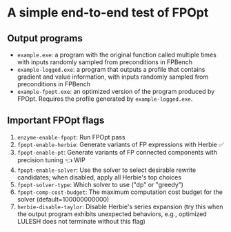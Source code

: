 # A simple end-to-end test of FPOpt

## Output programs

* `example.exe`: a program with the original function called multiple times with inputs randomly sampled from preconditions in FPBench
* `example-logged.exe`: a program that outputs a profile that contains gradient and value information, with inputs randomly sampled from preconditions in FPBench
* `example-fpopt.exe`: an optimized version of the program produced by FPOpt. Requires the profile generated by `example-logged.exe`.

## Important FPOpt flags

1. `enzyme-enable-fpopt`: Run FPOpt pass
2. `fpopt-enable-herbie`: Generate variants of FP expressions with Herbie :white_check_mark:
3. `fpopt-enable-pt`: Generate variants of FP connected components with precision tuning :point_left: WIP
4. `fpopt-enable-solver`: Use the solver to select desirable rewrite candidates; when disabled, apply all Herbie's top choices
5. `fpopt-solver-type`: Which solver to use ("dp" or "greedy")
6. `fpopt-comp-cost-budget`: The maximum computation cost budget for the solver (default=100000000000)
7. `herbie-disable-taylor`: Disable Herbie's series expansion (try this when the output program exhibits unexpected behaviors, e.g., optimized LULESH does not terminate without this flag)

